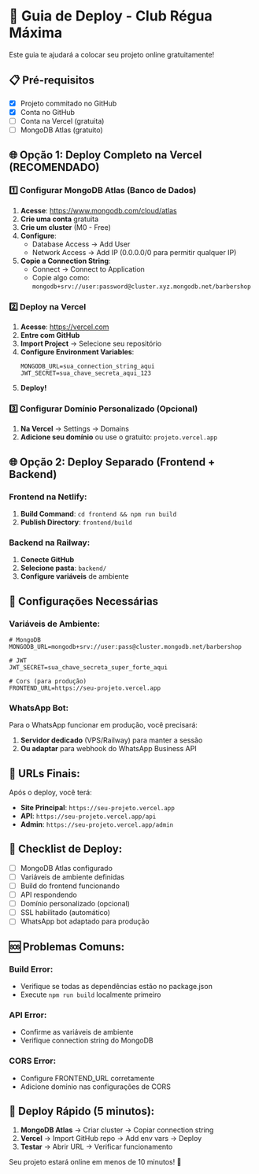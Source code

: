 # 🚀 Guia de Deploy - Club Régua Máxima

Este guia te ajudará a colocar seu projeto online gratuitamente!

## 📋 Pré-requisitos

- [x] Projeto commitado no GitHub
- [x] Conta no GitHub
- [ ] Conta na Vercel (gratuita)
- [ ] MongoDB Atlas (gratuito)

## 🌐 Opção 1: Deploy Completo na Vercel (RECOMENDADO)

### 1️⃣ Configurar MongoDB Atlas (Banco de Dados)

1. **Acesse**: https://www.mongodb.com/cloud/atlas
2. **Crie uma conta** gratuita
3. **Crie um cluster** (M0 - Free)
4. **Configure**:
   - Database Access → Add User
   - Network Access → Add IP (0.0.0.0/0 para permitir qualquer IP)
5. **Copie a Connection String**:
   - Connect → Connect to Application
   - Copie algo como: `mongodb+srv://user:password@cluster.xyz.mongodb.net/barbershop`

### 2️⃣ Deploy na Vercel

1. **Acesse**: https://vercel.com
2. **Entre com GitHub**
3. **Import Project** → Selecione seu repositório
4. **Configure Environment Variables**:
   ```
   MONGODB_URL=sua_connection_string_aqui
   JWT_SECRET=sua_chave_secreta_aqui_123
   ```
5. **Deploy!**

### 3️⃣ Configurar Domínio Personalizado (Opcional)

1. **Na Vercel** → Settings → Domains
2. **Adicione seu domínio** ou use o gratuito: `projeto.vercel.app`

## 🌐 Opção 2: Deploy Separado (Frontend + Backend)

### Frontend na Netlify:
1. **Build Command**: `cd frontend && npm run build`
2. **Publish Directory**: `frontend/build`

### Backend na Railway:
1. **Conecte GitHub**
2. **Selecione pasta**: `backend/`
3. **Configure variáveis** de ambiente

## 🔧 Configurações Necessárias

### Variáveis de Ambiente:
```env
# MongoDB
MONGODB_URL=mongodb+srv://user:pass@cluster.mongodb.net/barbershop

# JWT
JWT_SECRET=sua_chave_secreta_super_forte_aqui

# Cors (para produção)
FRONTEND_URL=https://seu-projeto.vercel.app
```

### WhatsApp Bot:
Para o WhatsApp funcionar em produção, você precisará:
1. **Servidor dedicado** (VPS/Railway) para manter a sessão
2. **Ou adaptar** para webhook do WhatsApp Business API

## 📱 URLs Finais:

Após o deploy, você terá:
- **Site Principal**: `https://seu-projeto.vercel.app`
- **API**: `https://seu-projeto.vercel.app/api`
- **Admin**: `https://seu-projeto.vercel.app/admin`

## 🎯 Checklist de Deploy:

- [ ] MongoDB Atlas configurado
- [ ] Variáveis de ambiente definidas
- [ ] Build do frontend funcionando
- [ ] API respondendo
- [ ] Domínio personalizado (opcional)
- [ ] SSL habilitado (automático)
- [ ] WhatsApp bot adaptado para produção

## 🆘 Problemas Comuns:

### Build Error:
- Verifique se todas as dependências estão no package.json
- Execute `npm run build` localmente primeiro

### API Error:
- Confirme as variáveis de ambiente
- Verifique connection string do MongoDB

### CORS Error:
- Configure FRONTEND_URL corretamente
- Adicione domínio nas configurações de CORS

## 🚀 Deploy Rápido (5 minutos):

1. **MongoDB Atlas** → Criar cluster → Copiar connection string
2. **Vercel** → Import GitHub repo → Add env vars → Deploy
3. **Testar** → Abrir URL → Verificar funcionamento

Seu projeto estará online em menos de 10 minutos! 🎉
